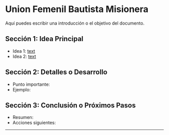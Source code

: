 # Union Femenil Bautista Misionera

Aquí puedes escribir una introducción o el objetivo del documento.

## Sección 1: Idea Principal

- Idea 1: [text](https://haven-hummingsoulcreative.squarespace.com/home?password=demo)
- Idea 2: [text](https://www.jaksdigital.com/portfolio/cup-of-tea-psychotherapy)

## Sección 2: Detalles o Desarrollo

- Punto importante:
- Ejemplo:

## Sección 3: Conclusión o Próximos Pasos

- Resumen:
- Acciones siguientes:

---
